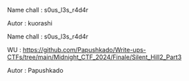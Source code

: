 Name chall : s0us_l3s_r4d4r

Autor : kuorashi

Name chall : s0us_l3s_r4d4r

WU : https://github.com/Papushkado/Write-ups-CTFs/tree/main/Midnight_CTF_2024/Finale/Silent_Hill2_Part3

Autor : Papushkado
